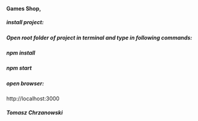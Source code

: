 #### Games Shop, 

  ##### install project:
  ##### Open root folder of project in terminal and type in following commands:
  
#####  npm install
#####  npm start
  
  ##### open browser:
  
  http://localhost:3000
  
##### Tomasz Chrzanowski
